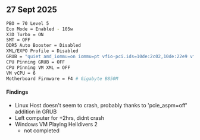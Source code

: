 
## 27 Sept 2025
```bash
PBO = 70 Level 5
Eco Mode = Enabled - 105w
X3D Turbo = ON
SMT = OFF
DDR5 Auto Booster = Disabled
XML/EXPO Profile = Disabled
GRUB = "quiet amd_iommu=on iommu=pt vfio-pci.ids=10de:2c02,10de:22e9 vfio_iommu_type1.allow_unsafe_interrupts=1 kvm.ignore_msrs=1 pcie_aspm=off"
CPU Pinning GRUB = OFF
CPU Pinning VM XML = OFF
VM vCPU = 6
Motherboard Firmware = F4 # Gigabyte B850M
```

#### Findings
- Linux Host doesn't seem to crash, probably thanks to 'pcie_aspm=off' addition in GRUB
- Left computer for +2hrs, didnt crash
- Windows VM Playing Helldivers 2
    - not completed